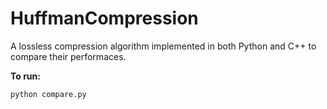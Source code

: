 # HuffmanCompression

A lossless compression algorithm implemented in both Python and C++ to compare their performaces.

**To run:**
```
python compare.py
```
